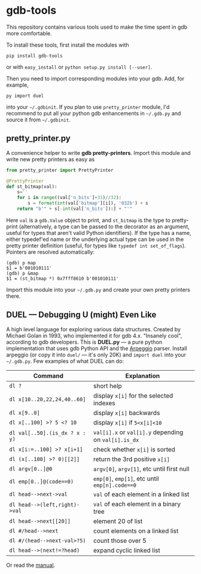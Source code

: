 # gdb-tools

This repository contains various tools used to make the time spent in gdb more
comfortable.

To install these tools, first install the modules with

    pip install gdb-tools

or with `easy_install` or `python setup.py install [--user]`.

Then you need to import corresponding modules into your gdb. Add, for example,

    py import duel

into your `~/.gdbinit`. If you plan to use `pretty_printer` module, I'd
recommend to put all your python gdb enhancements in `~/.gdb.py` and source it
from `~/.gdbinit`.

## pretty_printer.py

A convenience helper to write **gdb pretty-printers**. Import this module and
write new pretty printers as easy as
```python
from pretty_printer import PrettyPrinter

@PrettyPrinter
def st_bitmap(val):
    s=''
    for i in range((val['n_bits']+31)//32):
        s = format(int(val['bitmap'][i]), '032b') + s
    return "b'" + s[-int(val['n_bits']):] + "'"
```
Here `val` is a `gdb.Value` object to print, and `st_bitmap` is the type to
pretty-print (alternatively, a type can be passed to the decorator as an
argument, useful for types that aren't valid Python identifiers). If the type
has a name, either typedef'ed name or the underlying actual type can be used in
the pretty printer definition (useful, for types like
`typedef int set_of_flags`). Pointers are resolved automatically:
```
(gdb) p map
$1 = b'001010111'
(gdb) p &map
$1 = (st_bitmap *) 0x7fff8610 b'001010111'
```

Import this module into your `~/.gdb.py` and create your own pretty printers
there.

## DUEL — Debugging U (might) Even Like

A high level language for exploring various data structures. Created by
Michael Golan in 1993, who implemented it for gdb 4.x. "Insanely cool",
according to gdb developers. This is **DUEL.py** — a pure python implementation
that uses gdb Python API and the [Arpeggio](https://github.com/igordejanovic/Arpeggio)
parser. Install arpeggio (or copy it into `duel/` — it's only 20K) and
`import duel` into your `~/.gdb.py`. Few examples of what DUEL can do:

Command | Explanation
------------ | -------------
`dl ?` | short help
`dl x[10..20,22,24,40..60]` | display `x[i]` for the selected indexes
`dl x[9..0]` | display `x[i]` backwards
`dl x[..100] >? 5 <? 10` | display `x[i]` if `5<x[i]<10`
`dl val[..50].(is_dx ? x : y)` | `val[i].x` or `val[i].y` depending on `val[i].is_dx`
`dl x[i:=..100] >? x[i+1]` | check whether `x[i]` is sorted
`dl (x[..100] >? 0)[[2]]` | return the 3rd positive `x[i]`
`dl argv[0..]@0` | `argv[0]`, `argv[1]`, etc until first null
`dl emp[0..]@(code==0)` | `emp[0]`, `emp[1]`, etc until `emp[n].code==0`
`dl head-->next->val` | `val` of each element in a linked list
`dl head-->(left,right)->val` | `val` of each element in a binary tree
`dl head-->next[[20]]` | element 20 of list
`dl #/head-->next` | count elements on a linked list
`dl #/(head-->next-val>?5)` | count those over 5
`dl head-->(next!=?head)` | expand cyclic linked list

Or read the [manual](duel/help.md).
